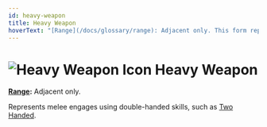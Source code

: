 ```yaml
---
id: heavy-weapon
title: Heavy Weapon
hoverText: "[Range](/docs/glossary/range): Adjacent only. This form represents melee engages using double-handed skills, such as Two Handed."
---
```


# <img src="/icons/heavy-weapon.svg" alt="Heavy Weapon Icon" /> Heavy Weapon

**[Range](/docs/glossary/range):** Adjacent only.

Represents melee engages using double-handed skills, such as [Two Handed](/docs/adventurer/skill-lines/warrior/two-handed).
